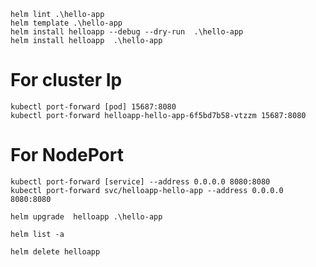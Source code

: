 
    helm lint .\hello-app  
    helm template .\hello-app
    helm install helloapp --debug --dry-run  .\hello-app
    helm install helloapp  .\hello-app

# For cluster Ip
    kubectl port-forward [pod] 15687:8080
    kubectl port-forward helloapp-hello-app-6f5bd7b58-vtzzm 15687:8080

# For NodePort
    kubectl port-forward [service] --address 0.0.0.0 8080:8080 
    kubectl port-forward svc/helloapp-hello-app --address 0.0.0.0 8080:8080 

    helm upgrade  helloapp .\hello-app

    helm list -a

    helm delete helloapp